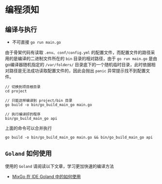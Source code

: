 # 编程须知

## 编译与执行

- 不可直接 `go run main.go`

由于骨架代码有读取 `.env`、`conf/config.yml` 的配置文件，而配置文件的路径采用的是编译的二进制文件所在的 `bin` 目录的相对路径，由于 `go run main.go` 是由go编译器随机指定的 `/var/folders/` 目录底下的一个随机临时目录，此时依据相对路径是无法成功读取配置文件的，因此会抛出 `panic` 异常提示找不到配置文件。

```
// 切换到项目根目录
cd project

// 只能这样编译到 project/bin 目录
go build -o bin/go_build_main_go main.go

// 执行编译好的程序
bin/go_build_main_go api
```

上面的命令可以合并执行

```
go build -o bin/go_build_main_go main.go && bin/go_build_main_go api
```

## `Goland` 如何使用

使用的 `Goland` 请阅读以下文章，学习更加快速的编译方法

- [MixGo 在 IDE Goland 中的如何使用](https://zhuanlan.zhihu.com/p/391857663)

